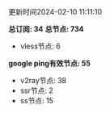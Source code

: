 更新时间2024-02-10 11:11:10

**总订阅: 34**
**总节点: 734**
- vless节点: 6

**google ping有效节点: 55**
- v2ray节点: 38
- ssr节点: 2
- ss节点: 15
